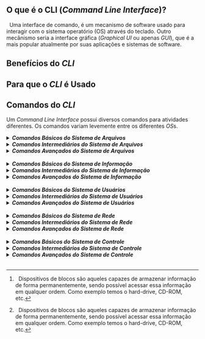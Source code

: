 ## O que é o CLI (*Command Line Interface*)?
&nbsp; Uma interface de comando, é um mecanismo de software usado para interagir com o sistema operatório (OS) através do teclado. Outro mecânismo seria a interface gráfica (*Graphical UI* ou apenas *GUI*), que é a mais popular atualmente por suas aplicações e sistemas de software.

## Benefícios do *CLI*

## Para que o *CLI* é Usado

## Comandos do *CLI*
Um *Command Line Interface* possui diversos comandos para atividades diferentes. Os comandos variam levemente entre os diferentes *OS*s.

<details><summary><i><b>Comandos Básicos do Sistema de Arquivos</b></i></summary>
<br>

|Comando|Descrição|Mais info.|
|-|-|-|
|`pwd`|Apresenta o **diretório atual**.|-|
|`ls`|**Lista os arquivos** no diretório atual.|[ls](#ls)|
|`cd <directoryname>`|**Entra no diretório** indicado.|-|
|`mkdir <directoryname>`|**Cria um diretório** com o respectivo nome.|-|
|`touch <filename>`|"Toca" o **arquivo designado**, caso tal arquivo não exista, **um novo** com tal nome **será criado**.|[touch](#touch-directoryname)|
|`nano <filename>`|Nano é um **editor de texto** existente no terminal "user-friendly".|[nano](#nano-filename)|
|`cp <source> <destiny>`|**Copia o arquivo**, dando um novo nome ou então mantendo o mesmo nome e selecionando um novo diretório.|[cp](#cp-source-destiny)|
|`mv <filename> <filepath>`|**Move o arquivo** para o diretório pretendido.|[mv](#mv-filename-filepath)|
|`rm <filename>`|**Apaga o arquivo** do sistema permanentemente|[rm](#rm-filename)|
|`cat <filename> ...`|**Concatena o conteúdo** dos arquivos e imprime o resultado no terminal. Muito usado para apenas **imprimir o conteúdo** de um só arquivo no terminal.|[cat](#cat-filename)|
|`echo <text>`|**Imprime o texto** escrito no terminal.|[echo](#echo)|
|`clear`|**Limpa** todo o terminal.|-|

***

### *`pwd`*
&nbsp; Apresenta o **diretório atual**.
***
### *`ls`*
**Lista os arquivos** no diretório atual.

<details><summary><b><i>Flags</i></b></summary>

|[option]|Descrição|
|-|-|
|`-a`|**Não ignora arquivos** começando em **.**|
|`-A`|**Similar ao `-a`**, porém não apresenta o **.** e **..**|
|`-C`|Divide os itens em **colunas**.|
|`--color=[when]`|**Colore o Output**, when pode ser: always, auto, omitted ou never.|
|`-d`|Lista os **diretórios** e não seus conteúdos.|
|`-h`|Apresenta a informação de forma mais **legível para humanos**.|
|`-l`|Lista as os itens e suas informações de forma longa, dando **mais detalhes**.|
|`-m`|Separa os itens por **virgula**.|
|`-r`|**Inverte** a ordem da lista.|
|`-S`|**Ordena por tamanho**, do maior para o menor.|
|`-t`|**Ordena por data** da última alteração, os mais novos primeiro.|
|`-x`|Lista os **itens por linhas** ao invés de colunas.|
|`-1`|Lista **um item por linha**.|

</details>

***
### *`cd <directoryname>`*
&nbsp; **Entra no diretório** indicado.

***

### *`mkdir <directoryname>`*
&nbsp; **Cria um diretório** com o respectivo nome.

***

### *`touch <filename>`*
"Toca" o **arquivo designado**, caso tal arquivo não exista, **um novo** com tal nome **será criado**.

<details><summary><b><i>Flags</i></b></summary>

|[option]|Descrição|
|--------|-----------------|
|`-a`|Altera **apenas o horário de acesso**.|
|`-d [DATE_STRING]`| Fornece uma **string da data desejada** para alterar o documento.|
|`-m`| Altera apenas a **data de modificação**.|
|`-t`|Fornece um horário em formato **[YYYY]MMDDhhmm[.ss]** para alterar o documento.|

</details>

***

### *`nano <filename>`*
&nbsp;Nano é um **editor de texto** existente no terminal "user-friendly".

***

### *`cp <source> <destiny>`*
&nbsp;**Copia o arquivo**, dando um novo nome ou então mantendo o mesmo nome e selecionando um novo diretório.

<details><summary><b><i>Flags</i></b></summary>

|[option]|Descrição|
|--------|-----------------|
|`-l`|Cria um **hardlink** ao invés de copiar o arquivo.|
|`-r`|Copia o arquivo **recursivamente**.|
|`-s`|Cria um **softlink** ao invés de copiar o arquivo|
|`-u`|Copia apenas quando a fonte for mais nova que o destivo, ou quando não há destino. Funciona como uma **atualização**.|
|`-v`| **Verbaliza** os atos do comando.|

</details>

***

### *`mv <filename> <filepath>`*
&nbsp;**Move o arquivo** para o diretório pretendido.

<details><summary><b><i>Flags</i></b></summary>

|[option]|Descrição|
|--------|-----------------|
|`-u`|Move apenas quando o arquivo fonte for mais novo que o arquivo de destino ou quando não há um destino.|


</details>

***

### *`rm <filename>`*
&nbsp; **Apaga o arquivo** do sistema permanentemente.

<details><summary><b><i>Flags</i></b></summary>

|[option]|Descrição|
|--------|-----------------|
|`-i`|Alerta o usuário antes de cada remoção.|
|`-r`|Remove diretórios e seus conteúdos recursivamente.|

</details>

***

### *`cat <filename> ...`*
&nbsp; **Concatena o conteúdo** dos arquivos e imprime o resultado no terminal. Muito usado para apenas **imprimir o conteúdo** de um só arquivo no terminal.

***

### *`echo <text>`*
&nbsp; **Imprime o texto** escrito no terminal.

<details><summary><b><i>Flags</i></b></summary>

|[option]|Descrição|
|--------|-----------------|
|`-n`|Não põe o "\n" no final.|

</details>

***

### *`clear`*
&nbsp; **Limpa** todo o terminal.

***

</details>
<details><summary><i><b>Comandos Intermediários do Sistema de Arquivos</b></i></summary>
<br>

|Comando|Descrição|Mais Info.|
|-|-|-|
|`vim <filename>`|Outro **editor de texto**, porém de difícil uso quando comparado ao `nano` e com mais funcionalidades.|[vim](#vim-filename)|
|`head <filename>`|**Apresenta as primeiras** 10 linhas do arquivo.|[head](#head-filename)|
|`tail <filename>`|**Apresenta as últimas** 10 linhas do arquivo.|[tail](#tail-filename)|
|`cut <filename>`|**Apresenta uma parte do arquivo** especificado.|[cut](#cut-filename)|
|`less <filename>`|**Abre uma *preview*** do arquivo.|[less](#less-filename)|
|`ln <itemname> <newitemname>`|**Cria um "*Hard-Link*"** do Item, com o novo nome.|[ln](#ln-itemname-newitemname)|
|`chmod <itemname>`|**Altera as permissões** do item designado, seja ele um arquivo, ou diretório.|[chmod](#chmod-itemname)|
|`chown <itemname>`|**Altera o *owner* (dono) e os grupos** à qual o item pertence.|[chown](#chown-itemname)|

***

### *`vim <filename>`*
&nbsp; Outro **editor de texto**, porém de difícil uso quando comparado ao `nano` e com mais funcionalidades.

<details><summary><b><i>Command Mode</i></b></summary>

|Command Mode|Descrição|
|--------|-----------------|
|i|Entra no **modo de edição**.|
|&uarr;/&darr;|**Move-se** entre as linhas.|
|[Esc]|Retora ao **modo de comando**.|
|yy|**Copia a linha** atual|
|p|**Cola a linha** previamente copiada.|
|u|**Desfaz o comando** previamente executado.|
|/\<keyword\>|**Procura** pela palavra a partir do topo.|
|?\<keyword\>|**Procura** pela palavra a partir do fundo.|
|:w|**Salva** as alterações realizadas no arquivo.|
|:q|**Encerra** o VIM.|
|:x|**Salva e encerra** o VIM.|
|\<command\>!|**Força** o comando escrito a ser executado.|

</details>

***

### *`head <filename>`*
&nbsp; **Apresenta as primeiras** 10 linhas do arquivo.

<details><summary><b><i>Flags</i></b></summary>

|[option]|Descrição|
|--------|-----------------|
|`-c <num>`|Imprime os **primeiro \<num\> bytes** do arquivo.|
|`-c -<num>`|Imprime todos os bytes, **exceto os últimos \<num\> bytes**|
|`-n <num>`|Imprime as **primeiras \<num\> linhas** do arquivo|
|`-n -<num>`|Imprime todas as linhas, **exceto as últimas \<num\> linhas**.|


</details>

***

### *`tail <filename>`*
&nbsp; **Apresenta as últimas** 10 linhas do arquivo.

<details><summary><b><i>Flags</i></b></summary>

|[option]|Descrição|
|--------|-----------------|
|`-c <num>`|Imprime os últimos \<num\> bytes do arquivo.|
|`-c -<num>`|Imprime todos os bytes, **exceto os primeiros \<num\> bytes** do arquivo.|
|`-n <num>`|Imprime as **últimas \<num\> linhas** do arquivo.|
|`-n -<num>`|Imprime todas as linhas, **após as primeiras \<num\> linhas** do arquivo.|

</details>

***

### *`cut <filename>`*
&nbsp; Apresenta uma parte do arquivo especificado.

<details><summary><b><i>Flags</i></b></summary>

|[option]|Descrição|
|--------|-----------------|
|||

</details>

***

### *`less <filename>`*
&nbsp; **Abre uma *preview*** do arquivo.

<details><summary><b><i>Flags</i></b></summary>

|[option]|Descrição|
|--------|-----------------|
|||

</details>

***

### *`ln <itemname> <newitemname>`*
&nbsp; **Cria um "*Hard-Link*"** do Item, com o novo nome.

<details><summary><b><i>Flags</i></b></summary>

|[option]|Descrição|
|--------|-----------------|
|||

</details>

***

### *`chmod <itemname>`*
&nbsp; **Altera as permissões** do item designado, seja ele um arquivo, ou diretório.

<details><summary><b><i>Flags</i></b></summary>

|[option]|Descrição|
|--------|-----------------|
|||

</details>

***

### *`chown <itemname>`*
&nbsp; **Altera o *owner* (dono) e os grupos** à qual o item pertence.

<details><summary><b><i>Flags</i></b></summary>

|[option]|Descrição|
|--------|-----------------|
|||

</details>

</details>
<details><summary><i><b>Comandos Avançados do Sistema de Arquivos</b></i></summary>
<br>

|Comando|Descrição|Mais info.|
|-|-|-|
|`find <itemname>`|**Procura pelo documento** descrito, caso ele exista, será retornado no terminal.|[find](#find-itemname)|
|`grep <patterns> <filename>`|**Procura por padrões no documento**. <patterns> podem ser um ou mais padrões separadas por linhas novas.|[grep](#grep-patterns-filename)|
|`awk '[pattern]{action}' <filename>`|Awk é uma **linguagem de script usada para manipular dados**. O comando awk não necessita de compilação, o que o torna ágil, e permite ao usuário, usar variáveis, funções numéricas, strings e operadores lógicos. Para mais detalhes veja como trabalhar com awk.|[awk](#awk-[option]-'[pattern]{action}'-filename)|
|`wc <filename>`|**Imprime o número de linhas, palavras e bytes** dentro de um dado documento respectivamente.|[wc](#wc-filename)|
|`sort <filename>`|**Organiza as linhas** do arquivo por ordem ASCII.|[sort](#sort-filename)|
|`uniq <filename>`|**Omite linhas repetidas** dentro de um documento.|[uniq](#uniq-filename)|
|`diff <file1> <file2>`|**Compara 2 arquivos** e retorna as diferenças encontradas.|[diff](#diff-file1-file2)|
|`gzip <filename>`|**Comprime os documentos** especificados, reduzindo assim o seu tamanho.|[gzip](#gzip-filename)|
|`gunzip <filename>`|**Desconprime arquivos** com extensão ".gz".|[gunzip](#gunzip-filename)|
|`tar <filename>`|Usado para **agrupar documentos em um arquivo**, e para manipular tal arquivo.|[tar](#tar-filename)|
|`file <filename>`|Entrega o **tipo do documento** indicado.|[file](#file-filename)|

***

### *`find <itemname>`*
&nbsp; Procura pelo item descrito, caso ele exista, será retornado no terminal.

***

### *`grep <patterns> <filename>`*
&nbsp; Procura por padrões no arquivo. <*patterns*> podem ser um ou mais padrões separadas por linhas novas.

***

### *`awk '[pattern]{action}' <filename>`*
&nbsp; Awk é uma linguagem de script usada para manipular dados. O comando `awk` não necessita de compilação, o que o torna ágil, e permite ao usuário, usar variáveis, funções numéricas, strings e operadores lógicos. Para mais detalhes veja [como trabalhar com awk.](99999.%20AWK.md)

***

### *`wc <filename>`*
&nbsp; Imprime o número de linhas, palavras e bytes respectivamente.

***

### *`sort <filename>`*
&nbsp; Organiza as linhas do arquivo por ordem ASCII.

***

### *`uniq <filename>`*
&nbsp; Omite linhas repetidas.

***

### *`diff <file1> <file2>`*
&nbsp; Compara os  2 arquivos e retorna as diferenças encontradas.

***

### *`gzip <filename>`*
&nbsp; Comprime os documentos especificados, reduzindo assim o seu tamanho.

***

### *`gunzip <filename>`*
&nbsp; Desconprime arquivos com extensão "**.gz**".

***

### *`tar <filename>`*
&nbsp; Usado para agrupar documentos em um arquivo, e para manipular tal arquivo.

***

### *`file <filename>`*
&nbsp; Entraga o tipo do documento indicado.


</details>
<br>
<details><summary><i><b>Comandos Básicos do Sistema de Informação</b></i></summary>
<br>

|Comando|Descrição|Mais info.|
|-|-|-|
|`man <command name>`|Apresenta um manual sobre o comando especificado.||
|`history`|Apresenta uma lista enumerada dos comandos usados desde que se abriu o terminal.||
|`date`|Imprime o horário e data do sistema.||
|`free`|Apresenta a memória RAM livre e a usada pelo sistema.||
|`ss`|Apresenta estatisticas sobre os "sockets".||
|`who`|Imprime informaćões sobre quem está logado.||
|`uname`|||
|`<command> > <filename>`|||
|`<command> >> <filename>`|||
|`<`|||
|`<<`|||
|`<command> \| <command>`||Entrega o retorno do primeiro comando para ser usado pelo segundo.|
|`dpkg`|||
|`xargs <command>`|||
|`du <itemname>`||Apresenta o uso de disk dos documentos apresentados, funciona recursivamente em diretórios.|
|`df <itemname>`||Apresenta a memória total do disco, bem como a quantidade usada e a quantidade livre para uso do sistema. Caso nenhum arquivo seja dado, será apresentado o espaço de todo o sistema.|
|`ps`||Apresenta informação referente a uma seleção de processos ativos.|
|`top`||Apresenta os processos do Linux em tempo real.|
|`kill <process>`||Envia um sinal para o processo indicado.|
|`killall`||Envia um sinal para todos os processos correndo qualquer dos comandos especificados, caso nenhum comando seja especificado, SIGTERM será enviado.|

***

### *`man <command name>`*
&nbsp; Apresenta um manual sobre o comando especificado.

***

### *`history`*
&nbsp; Apresenta uma lista enumerada dos comandos usados desde que se abriu o terminal.

***

### *`date`*
&nbsp; Imprime o horário e data do sistema.

***

### *`free [option]`*
&nbsp; Apresenta a memória RAM livre e a usada pelo sistema.

***

### *`ss [option] `*
&nbsp; Apresenta estatisticas sobre os "*sockets*".

***

### *`who [option]`*
&nbsp; Imprime informaćões sobre quem está logado.

***

### *`uname [option]`*
&nbsp;

***

### *`<command> > <file>`*
&nbsp;

***

### *`<command> >> <file>`*
&nbsp;

***

### *`<`*
&nbsp;

***

### *`<<`*
&nbsp;

***

### *`dpkg`*
&nbsp;

***

### *`<command> | <command>`*
&nbsp; Entrega o retorno do primeiro comando para ser usado pelo segundo.

***

### *`xargs [option] <command>`*
&nbsp;

***

### *`du [option] <file>`*
&nbsp; Apresenta o uso de disk dos documentos apresentados, funciona recursivamente em diretórios.

***

### *`df [option] <filename>`*
&nbsp; Apresenta a memória total do disco, bem como a quantidade usada e a quantidade livre para uso do sistema. Caso nenhum arquivo seja dado, será apresentado o espaço de todo o sistema.

***

### *`ps [option]`*
&nbsp; Apresenta informação referente a uma seleção de processos ativos.

***

### *`top [option]`*
&nbsp; Apresenta os processos do Linux em tempo real.

***

### *`kill [option] <process>`*
&nbsp; Envia um sinal para o processo indicado.

***

### *`killall [option]`*
&nbsp; Envia um sinal para todos os processos correndo qualquer dos comandos especificados, caso nenhum comando seja especificado, _**SIGTERM**_ será enviado.


</details>
<details><summary><i><b>Comandos Intermediários do Sistema de Informação</b></i></summary>
<br>

|Comando|Descrição|Mais info.|
|-|-|-|
|`ncdu`|"*List block devices*", apresenta informação sobre todos os "*block devices*"[^1].||
|`lsblk`|||

### *`lsblk`*
&nbsp; "*List block devices*", apresenta informação sobre todos os "*block devices*"[^1].


### *`ncdu`*
&nbsp;


</details>
<details><summary><i><b>Comandos Avançados do Sistema de Informação </b></i></summary>
<br>

</details>
<br>
<details><summary><i><b>Comandos Básicos do Sistema de Usuários</b></i></summary>
<br>

### *`whoami`*
&nbsp;


### *`groups [option] `*
&nbsp;


### *`id`*
&nbsp;


### *`su <username>`*
&nbsp; Altera o usuário atual.


### *`sudo <command>`*
&nbsp; Usa o comando como *root*.


### *`passwd`*
&nbsp;


</details>
</details>
<details><summary><i><b>Comandos Intermediários do Sistema de Usuários</b></i></summary>
<br>

### *`adduser [option] <username>`*
&nbsp; Cria um novo usuário de forma mais completa.


### *`useradd [option] <username>`*
&nbsp; Cria um novo usuário.


### *`groupadd [option] <groupname>`*
&nbsp; Cria um novo grupo.


### *`addgroup [option] <groupname>`*
&nbsp; Cria um novo grupo.


### *`usermod [option] <username>`*
&nbsp; Altera os dados do usuário especificado.


### *`getent [option]  <database> [key]`*
&nbsp; Recebe as entradas da *database* especificada, procurando pela *key* fornecida.


### *`chage [option] <username>`*
&nbsp; Altera o número de dias entre as alterações de senha e a data da última alteração de senha. Essa informação é usada pelo sistema para determinar quando um usuário deve alterar sua senha.


### *`gpasswd [option] <group>`*
&nbsp; É usado para administrar o *`/etc/group`* e *`/etc/gshadow`*, todos os grupos podem ter administradores, membros e senhas.


### *`users [option]`*
&nbsp; Imprime o *username* dos usuários logados no sistema.


### *`visudo`*
&nbsp;


### *`userdel [option] <username>`*
&nbsp;


</details>
<details><summary><i><b>Comandos Avançados do Sistema de Usuários </b></i></summary>
<br>

</details>
<br>
<details><summary><i><b>Comandos Básicos do Sistema de Rede </b></i></summary>
<br>

### *`ping`*
&nbsp;


### *`traceroute`*
&nbsp;


### *`ifconfig`*
&nbsp; Apresenta a interface de rede.


### *`ip [option] <object>`*
&nbsp; Apresenta routers, dispositivos de rede, interfaces e atrelamentos.


### *`route [option]`*
&nbsp; Apresenta a tabela do router IP.


### *`nslookup`*
&nbsp;


### *`netstat`*
&nbsp;


### *`hostname [option]`*
&nbsp; Apresenta o nome do host atual.


</details>
<details><summary><i><b>Comandos Intermediários do Sistema de Rede </b></i></summary>
<br>

</details>
<details><summary><i><b>Comandos Avançados do Sistema de Rede </b></i></summary>
<br>

</details>
<br>
<details><summary><i><b>Comandos Básicos do Sistema de Controle </b></i></summary>
<br>

### *`apt`*
&nbsp;


### *`exit`*
&nbsp;


### *`reboot`*
&nbsp;


### *`crontab`*
&nbsp;


### *`timedatectl`*
&nbsp;


### *`systemctl [option] <command> [unit]`*
&nbsp; É usado para inspecionar ou controlar o estado do sistema "*systemd*" e o gerenciador de serviços.


### *`service [script] <command> [option]`*
&nbsp; Corre um *script* do "*System V*" ou unidade "*systemd*".


</details>
<details><summary><i><b>Comandos Intermediários do Sistema de Controle </b></i></summary>
<br>

### *`hostnamectl`*
&nbsp;



</details>
<details><summary><i><b>Comandos Avançados do Sistema de Controle </b></i></summary>
<br>

</details>
<br>

[^1]:&nbsp; Dispositivos de blocos são aqueles capazes de armazenar informação de forma permanentemente, sendo possível acessar essa informação em qualquer ordem. Como exemplo temos o hard-drive, CD-ROM, etc.
